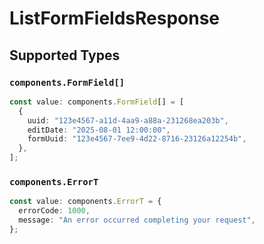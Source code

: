 # ListFormFieldsResponse


## Supported Types

### `components.FormField[]`

```typescript
const value: components.FormField[] = [
  {
    uuid: "123e4567-a11d-4aa9-a88a-231268ea203b",
    editDate: "2025-08-01 12:00:00",
    formUuid: "123e4567-7ee9-4d22-8716-23126a12254b",
  },
];
```

### `components.ErrorT`

```typescript
const value: components.ErrorT = {
  errorCode: 1000,
  message: "An error occurred completing your request",
};
```

